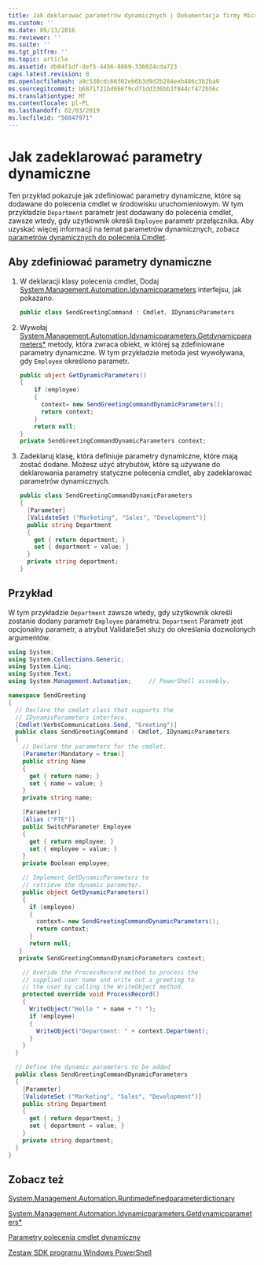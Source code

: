 ```yaml
---
title: Jak deklarować parametrów dynamicznych | Dokumentacja firmy Microsoft
ms.custom: ''
ms.date: 09/13/2016
ms.reviewer: ''
ms.suite: ''
ms.tgt_pltfrm: ''
ms.topic: article
ms.assetid: db04f1df-def5-4456-8869-336024cda723
caps.latest.revision: 8
ms.openlocfilehash: a9c530cdc66302eb6b3d9d2b284eeb486c3b2ba9
ms.sourcegitcommit: b6871f21bd666f9cd71dd336bb3f844cf472b56c
ms.translationtype: MT
ms.contentlocale: pl-PL
ms.lasthandoff: 02/03/2019
ms.locfileid: "56847971"
---
```

# <a name="how-to-declare-dynamic-parameters"></a>Jak zadeklarować parametry dynamiczne

Ten przykład pokazuje jak zdefiniować parametry dynamiczne, które są dodawane do polecenia cmdlet w środowisku uruchomieniowym. W tym przykładzie `Department` parametr jest dodawany do polecenia cmdlet, zawsze wtedy, gdy użytkownik określi `Employee` parametr przełącznika. Aby uzyskać więcej informacji na temat parametrów dynamicznych, zobacz [parametrów dynamicznych do polecenia Cmdlet](./cmdlet-dynamic-parameters.md).

## <a name="to-define-dynamic-parameters"></a>Aby zdefiniować parametry dynamiczne

1. W deklaracji klasy polecenia cmdlet, Dodaj [System.Management.Automation.Idynamicparameters](/dotnet/api/System.Management.Automation.IDynamicParameters) interfejsu, jak pokazano.

   ```csharp
   public class SendGreetingCommand : Cmdlet, IDynamicParameters
   ```

2. Wywołaj [System.Management.Automation.Idynamicparameters.Getdynamicparameters*](/dotnet/api/System.Management.Automation.IDynamicParameters.GetDynamicParameters) metody, która zwraca obiekt, w której są zdefiniowane parametry dynamiczne. W tym przykładzie metoda jest wywoływana, gdy `Employee` określono parametr.

   ```csharp
   public object GetDynamicParameters()
   {
       if (employee)
       {
         context= new SendGreetingCommandDynamicParameters();
         return context;
       }
       return null;
   }
   private SendGreetingCommandDynamicParameters context;
   ```

3. Zadeklaruj klasę, która definiuje parametry dynamiczne, które mają zostać dodane. Możesz użyć atrybutów, które są używane do deklarowania parametry statyczne polecenia cmdlet, aby zadeklarować parametrów dynamicznych.

   ```csharp
   public class SendGreetingCommandDynamicParameters
   {
     [Parameter]
     [ValidateSet ("Marketing", "Sales", "Development")]
     public string Department
     {
       get { return department; }
       set { department = value; }
     }
     private string department;
   }
   ```

## <a name="example"></a>Przykład

W tym przykładzie `Department` zawsze wtedy, gdy użytkownik określi zostanie dodany parametr `Employee` parametru. `Department` Parametr jest opcjonalny parametr, a atrybut ValidateSet służy do określania dozwolonych argumentów.

```csharp
using System;
using System.Collections.Generic;
using System.Linq;
using System.Text;
using System.Management.Automation;     // PowerShell assembly.

namespace SendGreeting
{
  // Declare the cmdlet class that supports the
  // IDynamicParameters interface.
  [Cmdlet(VerbsCommunications.Send, "Greeting")]
  public class SendGreetingCommand : Cmdlet, IDynamicParameters
  {
    // Declare the parameters for the cmdlet.
    [Parameter(Mandatory = true)]
    public string Name
    {
      get { return name; }
      set { name = value; }
    }
    private string name;

    [Parameter]
    [Alias ("FTE")]
    public SwitchParameter Employee
    {
      get { return employee; }
      set { employee = value; }
    }
    private Boolean employee;

    // Implement GetDynamicParameters to
    // retrieve the dynamic parameter.
    public object GetDynamicParameters()
    {
      if (employee)
      {
        context= new SendGreetingCommandDynamicParameters();
        return context;
      }
      return null;
   }
   private SendGreetingCommandDynamicParameters context;

    // Overide the ProcessRecord method to process the
    // supplied user name and write out a greeting to
    // the user by calling the WriteObject method.
    protected override void ProcessRecord()
    {
      WriteObject("Hello " + name + "! ");
      if (employee)
      {
        WriteObject("Department: " + context.Department);
      }
    }
  }

  // Define the dynamic parameters to be added
  public class SendGreetingCommandDynamicParameters
  {
    [Parameter]
    [ValidateSet ("Marketing", "Sales", "Development")]
    public string Department
    {
      get { return department; }
      set { department = value; }
    }
    private string department;
  }
}
```

## <a name="see-also"></a>Zobacz też

[System.Management.Automation.Runtimedefinedparameterdictionary](/dotnet/api/System.Management.Automation.RuntimeDefinedParameterDictionary)

[System.Management.Automation.Idynamicparameters.Getdynamicparameters*](/dotnet/api/System.Management.Automation.IDynamicParameters.GetDynamicParameters)

[Parametry polecenia cmdlet dynamiczny](./cmdlet-dynamic-parameters.md)

[Zestaw SDK programu Windows PowerShell](../windows-powershell-reference.md)